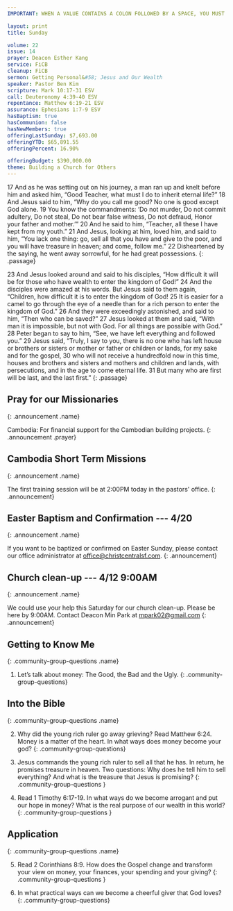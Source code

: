 ```yaml
---
IMPORTANT: WHEN A VALUE CONTAINS A COLON FOLLOWED BY A SPACE, YOU MUST USE &#58;

layout: print
title: Sunday

volume: 22
issue: 14
prayer: Deacon Esther Kang
service: FiCB
cleanup: FiCB
sermon: Getting Personal&#58; Jesus and Our Wealth
speaker: Pastor Ben Kim
scripture: Mark 10:17-31 ESV
call: Deuteronomy 4:39-40 ESV
repentance: Matthew 6:19-21 ESV
assurance: Ephesians 1:7-9 ESV
hasBaptism: true
hasCommunion: false
hasNewMembers: true
offeringLastSunday: $7,693.00
offeringYTD: $65,891.55
offeringPercent: 16.90%

offeringBudget: $390,000.00
theme: Building a Church for Others
---
```


17 And as he was setting out on his journey, a man ran up and knelt before him and asked him, “Good Teacher, what must I do to inherit eternal life?” 18 And Jesus said to him, “Why do you call me good? No one is good except God alone. 19 You know the commandments: ‘Do not murder, Do not commit adultery, Do not steal, Do not bear false witness, Do not defraud, Honor your father and mother.’” 20 And he said to him, “Teacher, all these I have kept from my youth.” 21 And Jesus, looking at him, loved him, and said to him, “You lack one thing: go, sell all that you have and give to the poor, and you will have treasure in heaven; and come, follow me.” 22 Disheartened by the saying, he went away sorrowful, for he had great possessions.
{: .passage}

23 And Jesus looked around and said to his disciples, “How difficult it will be for those who have wealth to enter the kingdom of God!” 24 And the disciples were amazed at his words. But Jesus said to them again, “Children, how difficult it is to enter the kingdom of God! 25 It is easier for a camel to go through the eye of a needle than for a rich person to enter the kingdom of God.” 26 And they were exceedingly astonished, and said to him, “Then who can be saved?” 27 Jesus looked at them and said, “With man it is impossible, but not with God. For all things are possible with God.” 28 Peter began to say to him, “See, we have left everything and followed you.” 29 Jesus said, “Truly, I say to you, there is no one who has left house or brothers or sisters or mother or father or children or lands, for my sake and for the gospel, 30 who will not receive a hundredfold now in this time, houses and brothers and sisters and mothers and children and lands, with persecutions, and in the age to come eternal life. 31 But many who are first will be last, and the last first.”
{: .passage}

## Pray for our Missionaries
{: .announcement .name}

Cambodia: For financial support for the Cambodian building projects. 
{: .announcement .prayer}

## Cambodia Short Term Missions
{: .announcement .name}

The first training session will be at 2:00PM today in the pastors' office.
{: .announcement}

## Easter Baptism and Confirmation --- 4/20
{: .announcement .name}

If you want to be baptized or confirmed on Easter Sunday, please contact our office administrator at office@christcentralsf.com.
{: .announcement}

## Church clean-up --- 4/12 9:00AM
{: .announcement .name}

We could use your help this Saturday for our church clean-up. Please be here by 9:00AM. Contact Deacon Min Park at mpark02@gmail.com
{: .announcement}

## Getting to Know Me
{: .community-group-questions .name}

1) Let’s talk about money: The Good, the Bad and the Ugly.
{: .community-group-questions}

## Into the Bible
{: .community-group-questions .name}

2) Why did the young rich ruler go away grieving? Read Matthew 6:24. Money is a matter of the heart. In what ways does money become your god?
{: .community-group-questions}

3) Jesus commands the young rich ruler to sell all that he has. In return, he promises treasure in heaven. Two questions: Why does he tell him to sell everything? And what is the treasure that Jesus is promising?
{: .community-group-questions }

4) Read 1 Timothy 6:17-19. In what ways do we become arrogant and put our hope in money? What is the real purpose of our wealth in this world?
{: .community-group-questions }

## Application
{: .community-group-questions .name}

5) Read 2 Corinthians 8:9. How does the Gospel change and transform your view on money, your finances, your spending and your giving?
{: .community-group-questions }

6) In what practical ways can we become a cheerful giver that God loves?
{: .community-group-questions}

